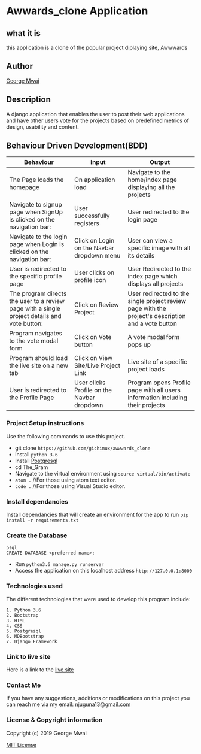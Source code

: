 # Awwards_clone Application

## what it is
this application is a clone of the popular project diplaying site, Awwwards

## Author
[George Mwai](https://github.com/gichimux)

## Description
A django application that enables the user to post their web applications and have other users vote for the projects based on predefined metrics of design, usability and content. 

## Behaviour Driven Development(BDD)
| Behaviour                                                                                    | Input                                       | Output                                                                                             |
|----------------------------------------------------------------------------------------------|---------------------------------------------|----------------------------------------------------------------------------------------------------|
| The Page loads the homepage                                                                  | On application load                         | Navigate to the home/index page displaying all the projects                                        |
| Navigate to signup page when SignUp is clicked on the navigation bar:                        | User successfully registers                 | User redirected to the login page                                                                  |
| Navigate to the login page when Login is clicked on the navigation bar:                      | Click on  Login on the Navbar dropdown menu | User can view a specific image with all its details                                                |
| User is redirected to the specific profile page                                              | User clicks on profile icon                 | User Redirected to the index page which displays all projects                                      |
| The program directs the user to a review page with a single project details and vote button: | Click on  Review Project                    | User redirected to the single project review page with the project's description and a vote button |
|Program navigates to the vote modal form|Click on Vote button| A vote modal form pops up|
|Program should load the live site on a new tab|Click on View Site/Live Project Link|Live site of a specific project loads|
|User is redirected to the Profile Page|User clicks Profile on the Navbar dropdown|Program opens Profile page with all users information including their projects|

### Project Setup instructions
Use the following commands to use this project.
- git clone `https://github.com/gichimux/awwwards_clone`
- install `python 3.6`
- Install [Postgresql](https://www.postgresql.org/download/)
- cd The_Gram
- Navigate to the virtual environment using `source virtual/bin/activate`
- `atom .`  //For those using atom text editor.
- `code .`  //For those using Visual Studio editor.


### Install dependancies
Install dependancies that will create an environment for the app to run `pip install -r requirements.txt`

### Create the Database
```
psql
CREATE DATABASE <preferred name>;
```
- Run `python3.6 manage.py runserver`
- Access the application on this localhost address `http://127.0.0.1:8000`

### Technologies used
The different technologies that were used to develop this program include:
```
1. Python 3.6 
2. Bootstrap
3. HTML
4. CSS
5. Postgresql
6. MDBootstrap
7. Django Framework
```

### Link to live site
Here is a link to the [live site](https://awwwards-clone99.herokuapp.com/)
### Contact Me
If you have any suggestions, additions or modifications on this project you can reach me via my email: njuguna13@gmail.com

### License  & Copyright information
Copyright (c) 2019 George Mwai

[MIT License](./LICENSE)
